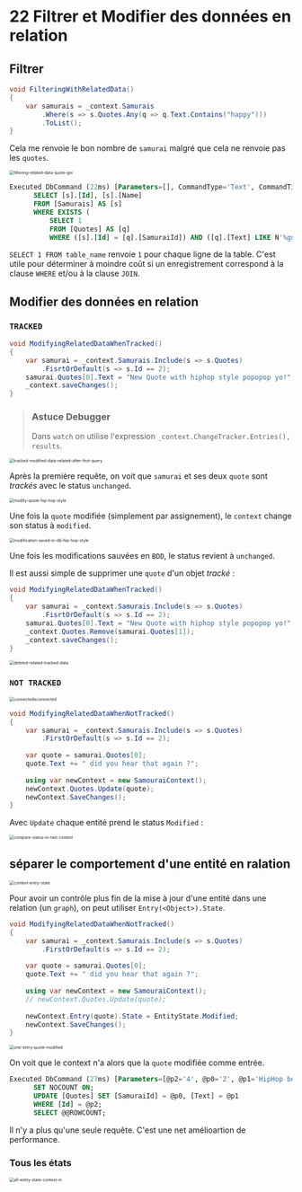 # 22 Filtrer et Modifier des données en relation



## Filtrer

```cs
void FilteringWithRelatedData()
{
    var samurais = _context.Samurais
        .Where(s => s.Quotes.Any(q => q.Text.Contains("happy")))
        .ToList();
}
```

Cela me renvoie le bon nombre de `samurai` malgré que cela ne renvoie pas les `quotes`.

<img src="assets/filtering-related-data-quote-gni.png" alt="filtering-related-data-quote-gni" style="zoom:50%;" />

```sql
Executed DbCommand (22ms) [Parameters=[], CommandType='Text', CommandTimeout='30']
      SELECT [s].[Id], [s].[Name]
      FROM [Samurais] AS [s]
      WHERE EXISTS (
          SELECT 1
          FROM [Quotes] AS [q]
          WHERE ([s].[Id] = [q].[SamuraiId]) AND ([q].[Text] LIKE N'%gni%'))
```

`SELECT 1 FROM table_name` renvoie `1` pour chaque ligne de la table. C'est utile pour déterminer à moindre coût si un enregistrement correspond à la clause `WHERE` et/ou à la clause `JOIN`.



## Modifier des données en relation

### `TRACKED`

```cs
void ModifyingRelatedDataWhenTracked()
{
    var samurai = _context.Samurais.Include(s => s.Quotes)
        .FisrtOrDefault(s => s.Id == 2);
    samurai.Quotes[0].Text = "New Quote with hiphop style popopop yo!";
    _context.saveChanges();
}
```

> ### Astuce Debugger
>
> Dans `watch` on utilise l'expression `_context.ChangeTracker.Entries(), results`.

<img src="assets/tracked-modified-data-related-after-first-query.png" alt="tracked-modified-data-related-after-first-query" style="zoom:50%;" />

Après la première requête, on voit que `samurai` et ses deux `quote` sont *trackés* avec le status `unchanged`.

<img src="assets/modify-quote-hip-hop-style.png" alt="modify-quote-hip-hop-style" style="zoom:50%;" />

Une fois la `quote` modifiée (simplement par assignement), le `context` change son status à `modified`.

<img src="assets/modification-saved-in-db-hip-hop-style.png" alt="modification-saved-in-db-hip-hop-style" style="zoom:50%;" />

Une fois les modifications sauvées en `BDD`, le status revient à `unchanged`.

Il est aussi simple de supprimer une `quote` d'un objet *tracké* :

```cs
void ModifyingRelatedDataWhenTracked()
{
    var samurai = _context.Samurais.Include(s => s.Quotes)
        .FisrtOrDefault(s => s.Id == 2);
    samurai.Quotes[0].Text = "New Quote with hiphop style popopop yo!";
    _context.Quotes.Remove(samurai.Quotes[1]);
    _context.saveChanges();
}
```

<img src="assets/deleted-related-tracked-data.png" alt="deleted-related-tracked-data" style="zoom:50%;" />



### `NOT TRACKED`

<img src="assets/connectedisconnected.png" alt="connectedisconnected" style="zoom:50%;" />

```cs
void ModifyingRelatedDataWhenNotTracked()
{
    var samurai = _context.Samurais.Include(s => s.Quotes)
        .FirstOrDefault(s => s.Id == 2);
    
    var quote = samurai.Quotes[0];
    quote.Text += " did you hear that again ?";
    
    using var newContext = new SamouraiContext();
    newContext.Quotes.Update(quote);
    newContext.SaveChanges();
}
```

Avec `Update` chaque entité prend le status `Modified` :

<img src="assets/compare-status-in-two-context.png" alt="compare-status-in-two-context" style="zoom:50%;" />



## séparer le comportement d'une entité en ralation

<img src="assets/context-entry-state.png" alt="context-entry-state" style="zoom:50%;" />

Pour avoir un contrôle plus fin de la mise à jour d'une entité dans une relation (un `graph`), on peut utiliser `Entry(<Object>).State`.

```cs
void ModifyingRelatedDataWhenNotTracked()
{
    var samurai = _context.Samurais.Include(s => s.Quotes)
        .FirstOrDefault(s => s.Id == 2);
    
    var quote = samurai.Quotes[0];
    quote.Text += " did you hear that again ?";
    
    using var newContext = new SamouraiContext();
    // newContext.Quotes.Update(quote);
    
    newContext.Entry(quote).State = EntityState.Modified;
    newContext.SaveChanges();
}
```

<img src="assets/one-entry-quote-modified.png" alt="one-entry-quote-modified" style="zoom:50%;" />

On voit que le context n'a alors que la `quote` modifiée comme entrée.

```sql
Executed DbCommand (27ms) [Parameters=[@p2='4', @p0='2', @p1='HipHop bebabeloula tchou tchou did you hear that again ?' (Size = 4000)], CommandType='Text', CommandTimeout='30']
      SET NOCOUNT ON;
      UPDATE [Quotes] SET [SamuraiId] = @p0, [Text] = @p1
      WHERE [Id] = @p2;
      SELECT @@ROWCOUNT;
```

Il n'y a plus qu'une seule requête. C'est une net amélioartion de performance.

### Tous les états

<img src="assets/all-entity-state-context-in.png" alt="all-entity-state-context-in" style="zoom:50%;" />

